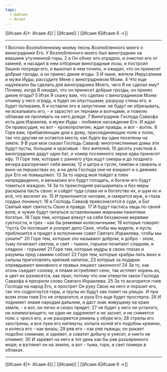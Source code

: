 ```yaml
---
tags:
  - Библия
  - Исаия
---
```

[[Исаия 4|← Исаия 4]] | [[Исаия]] | [[Исаия 6|Исаия 6 →]]

---
1 Воспою Возлюбленному моему песнь Возлюбленного моего о винограднике Его. У Возлюбленного моего был виноградник на вершине утучненной горы,
2 и Он обнес его оградою, и очистил его от камней, и насадил в нем отборные виноградные лозы, и построил башню посреди его, и выкопал в нем точило, и ожидал, что он принесет добрые грозды, а он принес дикие ягоды.
3 И ныне, жители Иерусалима и мужи Иуды, рассудите Меня с виноградником Моим.
4 Что еще надлежало бы сделать для виноградника Моего, чего Я не сделал ему? Почему, когда Я ожидал, что он принесет добрые грозды, он принес дикие ягоды?
5 Итак Я скажу вам, что сделаю с виноградником Моим: отниму у него ограду, и будет он опустошаем; разрушу стены его, и будет попираем,
6 и оставлю его в запустении: не будут ни обрезывать, ни вскапывать его, - и зарастет он тернами и волчцами, и повелю облакам не проливать на него дождя.
7 Виноградник Господа Саваофа есть дом Израилев, и мужи Иуды - любимое насаждение Его. И ждал Он правосудия, но вот - кровопролитие; ждал правды, и вот - вопль.
8 Горе вам, прибавляющие дом к дому, присоединяющие поле к полю, так что другим не остается места, как будто вы одни поселены на земле.
9 В уши мои сказал Господь Саваоф: многочисленные домы эти будут пусты, большие и красивые - без жителей;
10 десять участков в винограднике дадут один бат, и хомер посеянного зерна едва принесет ефу.
11 Горе тем, которые с раннего утра ищут сикеры и до позднего вечера разгорячают себя вином;
12 и цитра и гусли, тимпан и свирель и вино на пиршествах их; а на дела Господа они не взирают и о деяниях рук Его не помышляют.
13 За то народ мой пойдет в плен непредвиденно, и вельможи его будут голодать, и богачи его будут томиться жаждою.
14 За то преисподняя расширилась и без меры раскрыла пасть свою: и сойдет туда слава их и богатство их, и шум их и всё, что веселит их.
15 И преклонится человек, и смирится муж, и глаза гордых поникнут;
16 а Господь Саваоф превознесется в суде, и Бог Святый явит святость Свою в правде.
17 И будут пастись овцы по своей воле, и чужие будут питаться оставленными жирными пажитями богатых.
18 Горе тем, которые влекут на себя беззаконие вервями суетности, и грех - как бы ремнями колесничными;
19 которые говорят: "пусть Он поспешит и ускорит дело Свое, чтобы мы видели, и пусть приблизится и придет в исполнение совет Святаго Израилева, чтобы мы узнали!"
20 Горе тем, которые зло называют добром, и добро - злом, тьму почитают светом, и свет - тьмою, горькое почитают сладким, и сладкое - горьким!
21 Горе тем, которые мудры в своих глазах и разумны пред самими собою!
22 Горе тем, которые храбры пить вино и сильны приготовлять крепкий напиток,
23 которые за подарки оправдывают виновного и правых лишают законного!
24 За то, как огонь съедает солому, и пламя истребляет сено, так истлеет корень их, и цвет их разнесется, как прах; потому что они отвергли закон Господа Саваофа и презрели слово Святаго Израилева.
25 За то возгорится гнев Господа на народ Его, и прострет Он руку Свою на него и поразит его, так что содрогнутся горы, и трупы их будут как помет на улицах. И при всем этом гнев Его не отвратится, и рука Его еще будет простерта.
26 И поднимет знамя народам дальним, и даст знак живущему на краю земли, - и вот, он легко и скоро придет;
27 не будет у него ни усталого, ни изнемогающего; ни один не задремлет и не заснет, и не снимется пояс с чресл его, и не разорвется ремень у обуви его;
28 стрелы его заострены, и все луки его натянуты; копыта коней его подобны кремню, и колеса его - как вихрь;
29 рев его - как рев львицы; он рыкает подобно скимнам, и заревет, и схватит добычу и унесет, и никто не отнимет.
30 И заревет на него в тот день как бы рев разъяренного моря; и взглянет он на землю, и вот - тьма, горе, и свет померк в облаках.

---
[[Исаия 4|← Исаия 4]] | [[Исаия]] | [[Исаия 6|Исаия 6 →]]